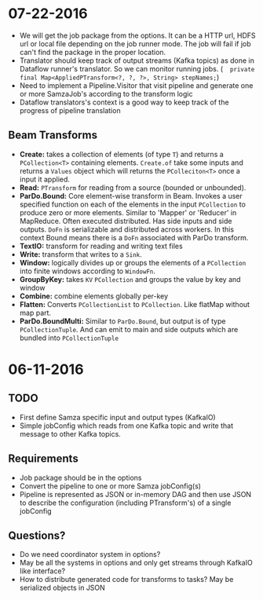 # 07-22-2016

* We will get the job package from the options. It can be a HTTP url, HDFS url or local file depending on the job runner mode. The job will fail if job can't find the package in the proper location. 
* Translator should keep track of output streams (Kafka topics) as done in Dataflow runner's translator. So we can monitor running jobs. (```  private final Map<AppliedPTransform<?, ?, ?>, String> stepNames;```)
* Need to implement a Pipeline.Visitor that visit pipeline and generate one or more SamzaJob's according to the transform logic
* Dataflow translators's context is a good way to keep track of the progress of pipeline translation

## Beam Transforms

* **Create:** takes a collection of elements (of type ```T```) and returns a ```PCollection<T>``` containing elements. ```Create.of``` take some inputs and returns a ```Values``` object which will returns the ```PColleciton<T>``` once a input it applied.
* **Read:** ```PTransform``` for reading from a source (bounded or unbounded).
* **ParDo.Bound:** Core element-wise transform in Beam. Invokes a user specified function on each of the elements in the input ```PCollection``` to produce zero or more elements. Similar to 'Mapper' or 'Reducer' in MapReduce. Often executed distributed. Has side inputs and side outputs. ```DoFn``` is serializable and distributed across workers. In this context Bound means there is a ```DoFn``` associated with ParDo transform.
* **TextIO:** transform for reading and writing text files
* **Write:** transform that writes to a ```Sink```.
* **Window:** logically divides up or groups the elements of a ```PCollection``` into finite windows according to ```WindowFn```.
* **GroupByKey:** takes ```KV``` ```PCollection``` and groups the value by key and window
* **Combine:** combine elements globally per-key
* **Flatten:** Converts ```PCollectionList``` to ```PCollection```. Like flatMap without map part.
* **ParDo.BoundMulti:** Similar to ```ParDo.Bound```, but output is of type ```PCollectionTuple```. And can emit to main and side outputs which are bundled into ```PCollectionTuple``` 

# 06-11-2016

## TODO

* First define Samza specific input and output types (KafkaIO)
* Simple jobConfig which reads from one Kafka topic and write that message to other Kafka topics.

## Requirements

* Job package should be in the options
* Convert the pipeline to one or more Samza jobConfig(s)
* Pipeline is represented as JSON or in-memory DAG and then use JSON to describe the configuration (including PTransform's) of a single jobConfig

## Questions?

* Do we need coordinator system in options?
* May be all the systems in options and only get streams through KafkaIO like interface?
* How to distribute generated code for transforms to tasks? May be serialized objects in JSON
